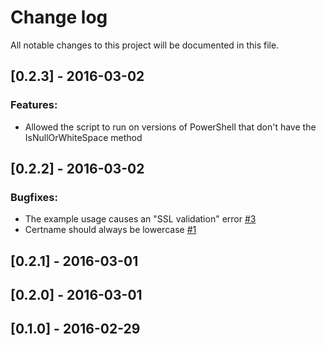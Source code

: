 # Change log
All notable changes to this project will be documented in this file.

## [0.2.3] - 2016-03-02
### Features:
- Allowed the script to run on versions of PowerShell that don't have the IsNullOrWhiteSpace method

## [0.2.2] - 2016-03-02
### Bugfixes:
- The example usage causes an "SSL validation" error [\#3](https://github.com/natemccurdy/puppet-pe_install_ps1/issues/3)
- Certname should always be lowercase [\#1](https://github.com/natemccurdy/puppet-pe_install_ps1/issues/1)

## [0.2.1] - 2016-03-01

## [0.2.0] - 2016-03-01

## [0.1.0] - 2016-02-29

